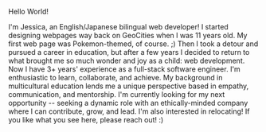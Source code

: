 Hello World!

I'm Jessica, an English/Japanese bilingual web developer! I started designing webpages way back on GeoCities when I was 11 years old. My first web page was Pokemon-themed, of course. ;) Then I took a detour and pursued a career in education, but after a few years I decided to return to what brought me so much wonder and joy as a child: web development. Now I have 3+ years' experience as a full-stack software engineer. I'm enthusiastic to learn, collaborate, and achieve. My background in multicultural education lends me a unique perspective based in empathy, communication, and mentorship. I'm currently looking for my next opportunity -- seeking a dynamic role with an ethically-minded company where I can contribute, grow, and lead. I'm also interested in relocating! If you like what you see here, please reach out! :)
